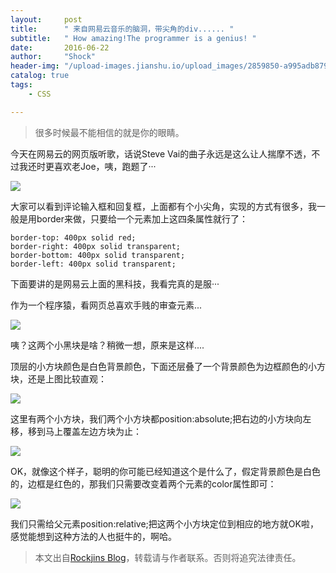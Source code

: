 ```yaml
---
layout:     post
title:      " 来自网易云音乐的脑洞，带尖角的div...... "
subtitle:   " How amazing!The programmer is a genius! "
date:       2016-06-22
author:     "Shock"
header-img: "/upload-images.jianshu.io/upload_images/2859850-a995adb879946d2d.jpg?imageMogr2/auto-orient/strip%7CimageView2/2/w/1240"
catalog: true
tags:
    - CSS

---
```


> 很多时候最不能相信的就是你的眼睛。

今天在网易云的网页版听歌，话说Steve Vai的曲子永远是这么让人揣摩不透，不过我还时更喜欢老Joe，咦，跑题了···

![](http://images2015.cnblogs.com/blog/929120/201606/929120-20160622141525235-1632127211.png)

大家可以看到评论输入框和回复框，上面都有个小尖角，实现的方式有很多，我一般是用border来做，只要给一个元素加上这四条属性就行了：

```
border-top: 400px solid red;
border-right: 400px solid transparent;
border-bottom: 400px solid transparent;
border-left: 400px solid transparent;
```

下面要讲的是网易云上面的黑科技，我看完真的是服···

作为一个程序猿，看网页总喜欢手贱的审查元素...

![](http://images2015.cnblogs.com/blog/929120/201606/929120-20160622142259547-420713142.png)

咦？这两个小黑块是啥？稍微一想，原来是这样....

顶层的小方块颜色是白色背景颜色，下面还层叠了一个背景颜色为边框颜色的小方块，还是上图比较直观：

![](http://images2015.cnblogs.com/blog/929120/201606/929120-20160622145114469-397586137.png)

这里有两个小方块，我们两个小方块都position:absolute;把右边的小方块向左移，移到马上覆盖左边方块为止：

![](http://images2015.cnblogs.com/blog/929120/201606/929120-20160622145402953-873575.png)

OK，就像这个样子，聪明的你可能已经知道这个是什么了，假定背景颜色是白色的，边框是红色的，那我们只需要改变着两个元素的color属性即可：

![](http://upload-images.jianshu.io/upload_images/2859850-aae2fc70b22d91c5.png?imageMogr2/auto-orient/strip%7CimageView2/2/w/1240)

我们只需给父元素position:relative;把这两个小方块定位到相应的地方就OK啦，感觉能想到这种方法的人也挺牛的，啊哈。

> 本文出自[Rockjins Blog](https://rockjins.github.io)，转载请与作者联系。否则将追究法律责任。
